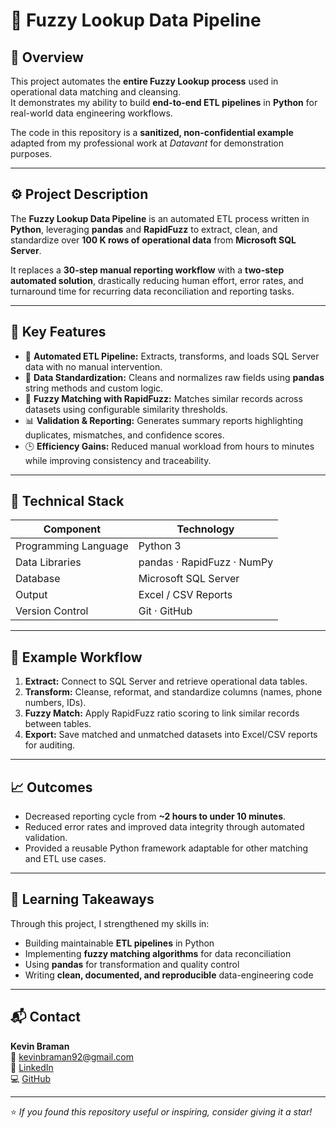 # 🧠 Fuzzy Lookup Data Pipeline  

## 📖 Overview  
This project automates the **entire Fuzzy Lookup process** used in operational data matching and cleansing.  
It demonstrates my ability to build **end-to-end ETL pipelines** in **Python** for real-world data engineering workflows.  

The code in this repository is a **sanitized, non-confidential example** adapted from my professional work at *Datavant* for demonstration purposes.  

---

## ⚙️ Project Description  
The **Fuzzy Lookup Data Pipeline** is an automated ETL process written in **Python**, leveraging **pandas** and **RapidFuzz** to extract, clean, and standardize over **100 K rows of operational data** from **Microsoft SQL Server**.  

It replaces a **30-step manual reporting workflow** with a **two-step automated solution**, drastically reducing human effort, error rates, and turnaround time for recurring data reconciliation and reporting tasks.  

---

## 🧩 Key Features  
- 🔄 **Automated ETL Pipeline:** Extracts, transforms, and loads SQL Server data with no manual intervention.  
- 🧹 **Data Standardization:** Cleans and normalizes raw fields using **pandas** string methods and custom logic.  
- 🤝 **Fuzzy Matching with RapidFuzz:** Matches similar records across datasets using configurable similarity thresholds.  
- 📊 **Validation & Reporting:** Generates summary reports highlighting duplicates, mismatches, and confidence scores.  
- 🕒 **Efficiency Gains:** Reduced manual workload from hours to minutes while improving consistency and traceability.  

---

## 🧠 Technical Stack  
| Component | Technology |
|------------|-------------|
| Programming Language | Python 3 |
| Data Libraries | pandas · RapidFuzz · NumPy |
| Database | Microsoft SQL Server |
| Output | Excel / CSV Reports |
| Version Control | Git · GitHub |

---

## 🧾 Example Workflow  
1. **Extract:** Connect to SQL Server and retrieve operational data tables.  
2. **Transform:** Cleanse, reformat, and standardize columns (names, phone numbers, IDs).  
3. **Fuzzy Match:** Apply RapidFuzz ratio scoring to link similar records between tables.  
4. **Export:** Save matched and unmatched datasets into Excel/CSV reports for auditing.  

---

## 📈 Outcomes  
- Decreased reporting cycle from **~2 hours to under 10 minutes**.  
- Reduced error rates and improved data integrity through automated validation.  
- Provided a reusable Python framework adaptable for other matching and ETL use cases.  

---

## 🧠 Learning Takeaways  
Through this project, I strengthened my skills in:
- Building maintainable **ETL pipelines** in Python  
- Implementing **fuzzy matching algorithms** for data reconciliation  
- Using **pandas** for transformation and quality control  
- Writing **clean, documented, and reproducible** data-engineering code  

---

## 📬 Contact  
**Kevin Braman**  
📧 [kevinbraman92@gmail.com](mailto:kevinbraman92@gmail.com)  
💼 [LinkedIn](https://www.linkedin.com/in/kevin-braman-a7974a129/)  
💻 [GitHub](https://github.com/kevinbraman92)  

---

⭐ *If you found this repository useful or inspiring, consider giving it a star!*

